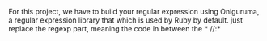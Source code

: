 For this project, we have to build your regular expression using Oniguruma, a regular expression library that which is used by Ruby by default.
 just replace the regexp part, meaning the code in between the * //:*
